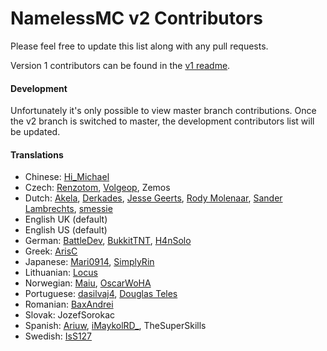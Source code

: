 # NamelessMC v2 Contributors
Please feel free to update this list along with any pull requests.

Version 1 contributors can be found in the [v1 readme](https://github.com/NamelessMC/Nameless/blob/master/README.md).

#### Development
Unfortunately it's only possible to view master branch contributions. Once the v2 branch is switched to master, the development contributors list will be updated.

#### Translations
- Chinese: [Hi_Michael](https://github.com/haer0248)
- Czech: [Renzotom](https://github.com/Renzotom), [Volgeop](https://github.com/Volgeop), Zemos
- Dutch: [Akela](https://github.com/Akelah), [Derkades](https://github.com/Derkades), [Jesse Geerts](https://github.com/jesseke55), [Rody Molenaar](https://github.com/rodymolenaar), [Sander Lambrechts](https://github.com/TheSander562), [smessie](https://github.com/smessie)
- English UK (default)
- English US (default)
- German: [BattleDev](https://github.com/BinFlauschigDEV), [BukkitTNT](https://github.com/BukkitTNT), [H4nSolo](https://github.com/H4nSolo)
- Greek: [ArisC](https://github.com/Ar1sC)
- Japanese: [Mari0914](https://github.com/Mari0914), [SimplyRin](https://www.simplyrin.net)
- Lithuanian: [Locus](https://gitlab.com/justas)
- Norwegian: [Maiu](https://github.com/Thesevs), [OscarWoHA](https://github.com/OscarWoHA)
- Portuguese: [dasilvaj4](https://github.com/dasilvaj4), [Douglas Teles](https://github.com/dgateles)
- Romanian: [BaxAndrei](https://github.com/baxandrei)
- Slovak: JozefSorokac
- Spanish: [Ariuw](https://github.com/Ariuw), [iMaykolRD_](https://namelessmc.com/profile/iMaykolRD_/), TheSuperSkills
- Swedish: [IsS127](https://github.com/IsS127)